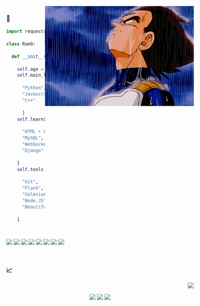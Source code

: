 

<img align="right" alt="am dark heker :p" src="https://github.com/PythonRam9/PythonRam9/blob/main/tumblr_6dd322efcc12b15866f17ca52ba31e0f_70847112_400.gif?raw=true" />
  

### 🍭

```py
import requests # ( Obsessed with HTTP requests )

class Ram9:

  def __init__(self):
  
    self.age = 15
    self.main_langs = [
    
      "Python",
      "Javascript",
      "C++"
      
      ]
    self.learning = [
    
      "HTML + CSS",
      "MySQL",
      "WebSockets",
      "Django"
    
    ]
    self.tools = [
    
      "Git",
      "Flask",
      "Selenium",
      "Node.JS",
      "BeautifulSoup"
    
    ]
```

<br />

<code><img height="20" src="https://github.com/abranhe/programming-languages-logos/blob/master/src/python/python_64x64.png"></code>
<code><img height="20" src="https://github.com/abranhe/programming-languages-logos/blob/master/src/cpp/cpp_64x64.png"></code>
<code><img height="20" src="https://github.com/gilbarbara/logos/blob/master/logos/selenium.svg"></code>
<code><img height="20" src="https://github.com/gilbarbara/logos/blob/master/logos/git-icon.svg"></code>
<code><img height="20" src="https://github.com/abranhe/programming-languages-logos/blob/master/src/javascript/javascript_64x64.png"></code>
<code><img height="20" src="https://github.com/gilbarbara/logos/blob/master/logos/nodejs-icon.svg"></code>
<code><img height="20" src="https://github.com/abranhe/programming-languages-logos/blob/master/src/html/html_64x64.png"></code>
<code><img height="20" src="https://github.com/abranhe/programming-languages-logos/blob/master/src/css/css_64x64.png"></code>

<br />

### 📈
<img align="right" src="https://github-readme-stats.vercel.app/api/top-langs/?username=PythonRam9&layout=compact"></img><br>

<p align="center">
  <img src="https://img.shields.io/github/followers/PythonRam9?style=for-the-badge&logo=stylelint&color=red">
  <img src="https://komarev.com/ghpvc/?username=PythonRam9&style=for-the-badge&logo=Streamlit&color=blue&logo=Bookmeter">
  <img src="https://img.shields.io/github/stars/PythonRam9?style=for-the-badge&logo=Streamlit&color=red">
</p>
